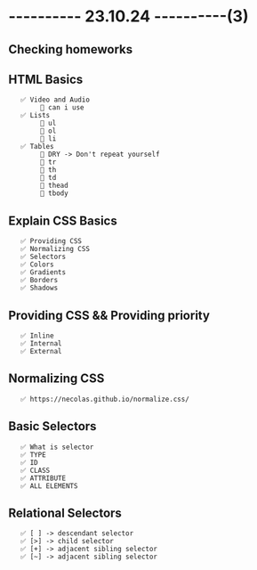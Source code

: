 # ---------- 23.10.24 ----------(3)

## Checking homeworks

## HTML Basics

       ✅ Video and Audio
            🎁 can i use
       ✅ Lists
            🎁 ul
            🎁 ol
            🎁 li
       ✅ Tables
            🎁 DRY -> Don't repeat yourself
            🎁 tr
            🎁 th
            🎁 td
            🎁 thead
            🎁 tbody

## Explain CSS Basics

       ✅ Providing CSS
       ✅ Normalizing CSS
       ✅ Selectors
       ✅ Colors
       ✅ Gradients
       ✅ Borders
       ✅ Shadows

## Providing CSS && Providing priority

       ✅ Inline
       ✅ Internal
       ✅ External

## Normalizing CSS

       ✅ https://necolas.github.io/normalize.css/

## Basic Selectors

       ✅ What is selector
       ✅ TYPE
       ✅ ID
       ✅ CLASS
       ✅ ATTRIBUTE
       ✅ ALL ELEMENTS

## Relational Selectors

       ✅ [ ] -> descendant selector
       ✅ [>] -> child selector
       ✅ [+] -> adjacent sibling selector
       ✅ [~] -> adjacent sibling selector
